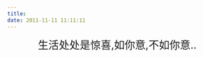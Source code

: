 ```yaml
---
title: 
date: 2011-11-11 11:11:11
---
```





<font size=5><center>生活处处是惊喜,如你意,不如你意..</center></font>

